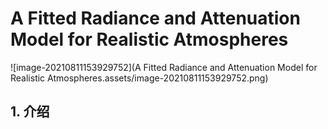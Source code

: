 # A Fitted Radiance and Attenuation Model for Realistic Atmospheres

![image-20210811153929752](A Fitted Radiance and Attenuation Model for Realistic Atmospheres.assets/image-20210811153929752.png)

## 1. 介绍